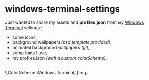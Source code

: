 
# windows-terminal-settings  
Just wanted to share my assets and **profiles.json** from my [Windows Terminal](https://github.com/microsoft/terminal/) settings :  
  
- some icons,  
- background wallpapers _(psd template provided)_,  
- animated background wallpapers _(gif)_,  
- some fonts I use,  
- my profiles.json _(with a custom colorScheme)_.  
<br> 
![ColorScheme Windows Terminal] [img]  
  
[img]: https://i.ibb.co/72qtx0v/git-img-wts.png